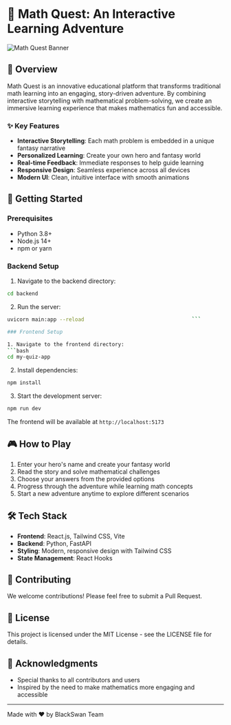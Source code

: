 # 🧮 Math Quest: An Interactive Learning Adventure

![Math Quest Banner](my-quiz-app/src/assets/bg.png)

## 🌟 Overview

Math Quest is an innovative educational platform that transforms traditional math learning into an engaging, story-driven adventure. By combining interactive storytelling with mathematical problem-solving, we create an immersive learning experience that makes mathematics fun and accessible.

### ✨ Key Features

- **Interactive Storytelling**: Each math problem is embedded in a unique fantasy narrative
- **Personalized Learning**: Create your own hero and fantasy world
- **Real-time Feedback**: Immediate responses to help guide learning
- **Responsive Design**: Seamless experience across all devices
- **Modern UI**: Clean, intuitive interface with smooth animations

## 🚀 Getting Started

### Prerequisites

- Python 3.8+
- Node.js 14+
- npm or yarn

### Backend Setup

1. Navigate to the backend directory:
```bash
cd backend
```

2. Run the server:
```bash
uvicorn main:app --reload                                   ```

### Frontend Setup

1. Navigate to the frontend directory:
```bash
cd my-quiz-app
```

2. Install dependencies:
```bash
npm install
```

3. Start the development server:
```bash
npm run dev
```

The frontend will be available at `http://localhost:5173`

## 🎮 How to Play

1. Enter your hero's name and create your fantasy world
2. Read the story and solve mathematical challenges
3. Choose your answers from the provided options
4. Progress through the adventure while learning math concepts
5. Start a new adventure anytime to explore different scenarios

## 🛠️ Tech Stack

- **Frontend**: React.js, Tailwind CSS, Vite
- **Backend**: Python, FastAPI
- **Styling**: Modern, responsive design with Tailwind CSS
- **State Management**: React Hooks

## 🤝 Contributing

We welcome contributions! Please feel free to submit a Pull Request.

## 📝 License

This project is licensed under the MIT License - see the LICENSE file for details.

## 🙏 Acknowledgments

- Special thanks to all contributors and users
- Inspired by the need to make mathematics more engaging and accessible

---

Made with ❤️ by BlackSwan Team

